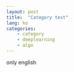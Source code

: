 ```yaml
---
layout: post
title:  "Category test"
lang: ko
categories:
    - category
    - deeplearning
    - algo
---
```

only english